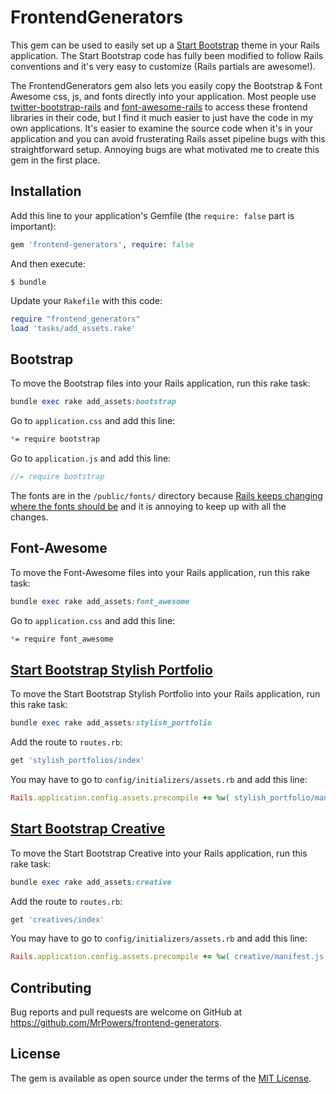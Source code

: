 # FrontendGenerators

This gem can be used to easily set up a [Start Bootstrap](http://startbootstrap.com/template-categories/all/) theme in your Rails application.  The Start Bootstrap code has fully been modified to follow Rails conventions and it's very easy to customize (Rails partials are awesome!).

The FrontendGenerators gem also lets you easily copy the Bootstrap & Font Awesome css, js, and fonts directly into your application.  Most people use [twitter-bootstrap-rails](https://github.com/seyhunak/twitter-bootstrap-rails) and [font-awesome-rails](https://github.com/bokmann/font-awesome-rails) to access these frontend libraries in their code, but I find it much easier to just have the code in my own applications.  It's easier to examine the source code when it's in your application and you can avoid frusterating Rails asset pipeline bugs with this straightforward setup.  Annoying bugs are what motivated me to create this gem in the first place.

## Installation

Add this line to your application's Gemfile (the `require: false` part is important):

```ruby
gem 'frontend-generators', require: false
```

And then execute:

    $ bundle

Update your `Rakefile` with this code:

```ruby
require "frontend_generators"
load 'tasks/add_assets.rake'
```

## Bootstrap

To move the Bootstrap files into your Rails application, run this rake task:

```ruby
bundle exec rake add_assets:bootstrap
```

Go to `application.css` and add this line:

```css
*= require bootstrap
```

Go to `application.js` and add this line:

```javascript
//= require bootstrap
```

The fonts are in the `/public/fonts/` directory because [Rails keeps changing where the fonts should be](http://stackoverflow.com/questions/10905905/using-fonts-with-rails-asset-pipeline) and it is annoying to keep up with all the changes.

## Font-Awesome

To move the Font-Awesome files into your Rails application, run this rake task:

```ruby
bundle exec rake add_assets:font_awesome
```

Go to `application.css` and add this line:

```css
*= require font_awesome
```

## [Start Bootstrap Stylish Portfolio](http://ironsummitmedia.github.io/startbootstrap-stylish-portfolio/)

To move the Start Bootstrap Stylish Portfolio into your Rails application, run this rake task:

```ruby
bundle exec rake add_assets:stylish_portfolio
```

Add the route to `routes.rb`:

```ruby
get 'stylish_portfolios/index'
```

You may have to go to `config/initializers/assets.rb` and add this line:

```ruby
Rails.application.config.assets.precompile += %w( stylish_portfolio/manifest.css stylish_portfolio/manifest.js )
```

## [Start Bootstrap Creative](http://startbootstrap.com/template-overviews/creative/)

To move the Start Bootstrap Creative into your Rails application, run this rake task:

```ruby
bundle exec rake add_assets:creative
```

Add the route to `routes.rb`:

```ruby
get 'creatives/index'
```

You may have to go to `config/initializers/assets.rb` and add this line:

```ruby
Rails.application.config.assets.precompile += %w( creative/manifest.js creative/manifest.css )
```

## Contributing

Bug reports and pull requests are welcome on GitHub at https://github.com/MrPowers/frontend-generators.


## License

The gem is available as open source under the terms of the [MIT License](http://opensource.org/licenses/MIT).

